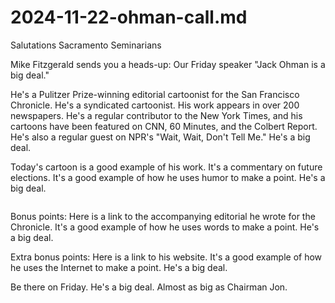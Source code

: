 # 2024-11-22-ohman-call.md

Salutations Sacramento Seminarians

Mike Fitzgerald sends you a heads-up: Our Friday speaker "Jack Ohman is a big deal."

He's a Pulitzer Prize-winning editorial cartoonist for the San Francisco Chronicle. He's a syndicated cartoonist. His work appears in over 200 newspapers. He's a regular contributor to the New York Times, and his cartoons have been featured on CNN, 60 Minutes, and the Colbert Report. He's also a regular guest on NPR's "Wait, Wait, Don't Tell Me." He's a big deal.

Today's cartoon is a good example of his work. It's a commentary on future elections. It's a good example of how he uses humor to make a point. He's a big deal.

<image>

Bonus points: Here is a link to the accompanying editorial he wrote for the Chronicle. It's a good example of how he uses words to make a point. He's a big deal.

<link>

Extra bonus points: Here is a link to his website. It's a good example of how he uses the Internet to make a point. He's a big deal.

<link>

Be there on Friday. He's a big deal. Almost as big as Chairman Jon.



